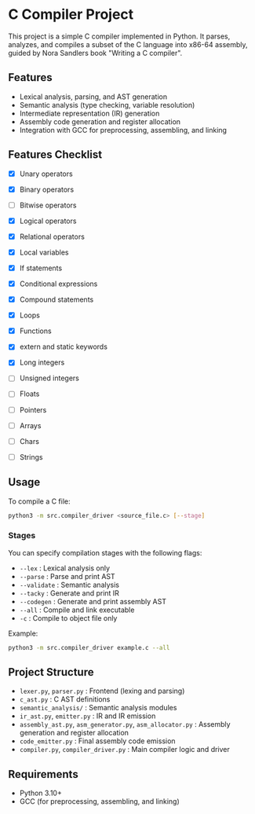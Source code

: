# C Compiler Project

This project is a simple C compiler implemented in Python. It parses, analyzes, and compiles a subset of the C language into x86-64 assembly, guided by Nora Sandlers book "Writing a C compiler".

## Features

- Lexical analysis, parsing, and AST generation
- Semantic analysis (type checking, variable resolution)
- Intermediate representation (IR) generation
- Assembly code generation and register allocation
- Integration with GCC for preprocessing, assembling, and linking

## Features Checklist

- [x] Unary operators
- [x] Binary operators
- [ ] Bitwise operators
- [x] Logical operators
- [x] Relational operators
- [x] Local variables
- [x] If statements
- [x] Conditional expressions
- [x] Compound statements
- [x] Loops
- [x] Functions
- [x] extern and static keywords
- [x] Long integers
- [ ] Unsigned integers
- [ ] Floats
- [ ] Pointers
- [ ] Arrays
- [ ] Chars
- [ ] Strings


## Usage

To compile a C file:

```sh
python3 -m src.compiler_driver <source_file.c> [--stage]
```

### Stages

You can specify compilation stages with the following flags:

- `--lex`       : Lexical analysis only
- `--parse`     : Parse and print AST
- `--validate`  : Semantic analysis
- `--tacky`     : Generate and print IR
- `--codegen`   : Generate and print assembly AST
- `--all`       : Compile and link executable
- `-c`          : Compile to object file only

Example:

```sh
python3 -m src.compiler_driver example.c --all
```

## Project Structure

- `lexer.py`, `parser.py`         : Frontend (lexing and parsing)
- `c_ast.py`                      : C AST definitions
- `semantic_analysis/`            : Semantic analysis modules
- `ir_ast.py`, `emitter.py`       : IR and IR emission
- `assembly_ast.py`, `asm_generator.py`, `asm_allocator.py` : Assembly generation and register allocation
- `code_emitter.py`               : Final assembly code emission
- `compiler.py`, `compiler_driver.py` : Main compiler logic and driver

## Requirements

- Python 3.10+
- GCC (for preprocessing, assembling, and linking)
